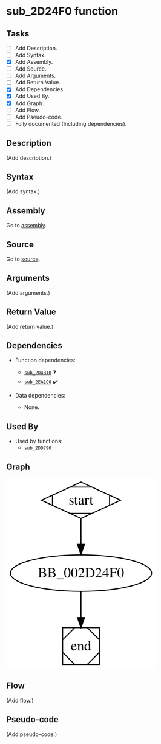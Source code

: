 # sub_2D24F0 function

## Tasks

- [ ] Add Description.
- [ ] Add Syntax.
- [X] Add Assembly.
- [ ] Add Source.
- [ ] Add Arguments.
- [ ] Add Return Value.
- [X] Add Dependencies.
- [X] Add Used By.
- [X] Add Graph.
- [ ] Add Flow.
- [ ] Add Pseudo-code.
- [ ] Fully documented (Including dependencies).

## Description

(Add description.)

## Syntax

(Add syntax.)

## Assembly

Go to [assembly](../asm/sub_2D24F0.asm).

## Source

Go to [source](../cc/sub_2D24F0.cc).

## Arguments

(Add arguments.)

## Return Value

(Add return value.)

## Dependencies

* Function dependencies:
  * [`sub_2D4B10`](sub_2D4B10.md) ❓
  * [`sub_2EA1C0`](sub_2EA1C0.md) ✔️


* Data dependencies:
  * None.

## Used By

* Used by functions:
  * [`sub_2DD790`](sub_2DD790.md)

## Graph

![sub_2D24F0 Graph](../svg/sub_2D24F0.svg "sub_2D24F0 Graph")

## Flow

(Add flow.)

## Pseudo-code

(Add pseudo-code.)

